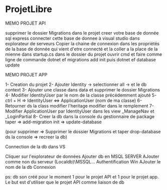 # ProjetLibre

MEMO PROJET API

supprimer le dossier Migrations dans le projet
creer votre base de donnée sql express
connecter cette base de donnee à visual studio dans explorateur de serveurs
Copier la chaine de connexion dans les propriétés de la base de donnée qui vient d'etre connecté
et la coller a la place de la mienne dans startup.cs
dans le dossier du projet ouvrir cmd et faire comme ligne de commande dotnet ef migrations add init
puis dotnet ef database update

MEMO PROJET APP

1- Creation du projet
2- Ajouter Identity -> selectionner all -> et le db context
3- Ajouter une classe dans data et supprimer le dossier Migrations
4- Modifier IdentityUser par le nom de la classe précédemment ajouté
5- ctrl + H => IdentityUser <=> ApplicationUser (nom de ma classe)
6- Retourner ds la class modifier l'heritage modifier dans le remplement
7- Modifier ApplicationUser par IdentityUser  dans les view _ManageNav et _LoginPartial
8- Creer la db dans la console du gestionnaire de package taper
	 => add-migration init
	 => update-database

(pour supprimer => Supprimer le dossier Migrations et taper drop-database ds la console => recreer la db)


Connection de la db dans VS

Cliquer sur l'explorateur de données 
Ajouter db en MSQL SERVER
AJouter comme non du serveur (Localdb)\MSSQL...
Authentification Win
AJouter le nom de la db 
Connexion


ps:  db son créé pour le moment 1 pour le projet API et 1 pour le projet app. Le but est d'utiliser que le projet API comme liaison de db
